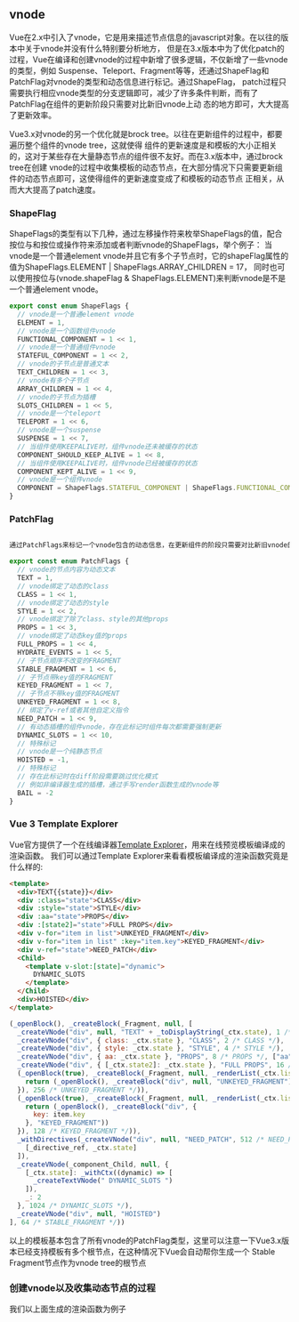 ## vnode

Vue在2.x中引入了vnode，它是用来描述节点信息的javascript对象。在以往的版本中关于vnode并没有什么特别要分析地方，
但是在3.x版本中为了优化patch的过程，Vue在编译和创建vnode的过程中新增了很多逻辑，不仅新增了一些vnode的类型，例如
Suspense、Teleport、Fragment等等，还通过ShapeFlag和PatchFlag对vnode的类型和动态信息进行标记。通过ShapeFlag，
patch过程只需要执行相应vnode类型的分支逻辑即可，减少了许多条件判断，而有了PatchFlag在组件的更新阶段只需要对比新旧vnode上动
态的地方即可，大大提高了更新效率。

Vue3.x对vnode的另一个优化就是brock tree。以往在更新组件的过程中，都要遍历整个组件的vnode tree，这就使得
组件的更新速度是和模板的大小正相关的，这对于某些存在大量静态节点的组件很不友好。而在3.x版本中，通过brock tree在创建
vnode的过程中收集模板的动态节点，在大部分情况下只需要更新组件的动态节点即可，这使得组件的更新速度变成了和模板的动态节点
正相关，从而大大提高了patch速度。

### ShapeFlag

ShapeFlags的类型有以下几种，通过左移操作符来枚举ShapeFlags的值，配合按位与和按位或操作符来添加或者判断vnode的ShapeFlags，举个例子：
当vnode是一个普通element vnode并且它有多个子节点时，它的shapeFlag属性的值为ShapeFlags.ELEMENT | ShapeFlags.ARRAY_CHILDREN = 17，
同时也可以使用按位与(vnode.shapeFlag & ShapeFlags.ELEMENT)来判断vnode是不是一个普通element vnode。

```js
export const enum ShapeFlags {
  // vnode是一个普通element vnode
  ELEMENT = 1,
  // vnode是一个函数组件vnode
  FUNCTIONAL_COMPONENT = 1 << 1,
  // vnode是一个普通组件vnode
  STATEFUL_COMPONENT = 1 << 2,
  // vnode的子节点是普通文本
  TEXT_CHILDREN = 1 << 3,
  // vnode有多个子节点
  ARRAY_CHILDREN = 1 << 4,
  // vnode的子节点为插槽
  SLOTS_CHILDREN = 1 << 5,
  // vnode是一个teleport
  TELEPORT = 1 << 6,
  // vnode是一个suspense
  SUSPENSE = 1 << 7,
  // 当组件使用KEEPALIVE时，组件vnode还未被缓存的状态
  COMPONENT_SHOULD_KEEP_ALIVE = 1 << 8,
  // 当组件使用KEEPALIVE时，组件vnode已经被缓存的状态
  COMPONENT_KEPT_ALIVE = 1 << 9,
  // vnode是一个组件vnode
  COMPONENT = ShapeFlags.STATEFUL_COMPONENT | ShapeFlags.FUNCTIONAL_COMPONENT
}
```

### PatchFlag

```js

通过PatchFlags来标记一个vnode包含的动态信息，在更新组件的阶段只需要对比新旧vnode的动态部分即可。

export const enum PatchFlags {
  // vnode的节点内容为动态文本
  TEXT = 1,
  // vnode绑定了动态的class
  CLASS = 1 << 1,
  // vnode绑定了动态的style
  STYLE = 1 << 2,
  // vnode绑定了除了class、style的其他props
  PROPS = 1 << 3,
  // vnode绑定了动态key值的props
  FULL_PROPS = 1 << 4,
  HYDRATE_EVENTS = 1 << 5,
  // 子节点顺序不改变的FRAGMENT
  STABLE_FRAGMENT = 1 << 6,
  // 子节点带key值的FRAGMENT
  KEYED_FRAGMENT = 1 << 7,
  // 子节点不带key值的FRAGMENT
  UNKEYED_FRAGMENT = 1 << 8,
  // 绑定了v-ref或者其他自定义指令
  NEED_PATCH = 1 << 9,
  // 有动态插槽的组件vnode，存在此标记时组件每次都需要强制更新
  DYNAMIC_SLOTS = 1 << 10,
  // 特殊标记
  // vnode是一个纯静态节点
  HOISTED = -1,
  // 特殊标记
  // 存在此标记时在diff阶段需要跳过优化模式
  // 例如非编译器生成的插槽，通过手写render函数生成的vnode等
  BAIL = -2
}
```

### Vue 3 Template Explorer

Vue官方提供了一个在线编译器[Template Explorer](https://vue-next-template-explorer.netlify.app/)，用来在线预览模板编译成的渲染函数。
我们可以通过Template Explorer来看看模板编译成的渲染函数究竟是什么样的:

```html
<template>
  <div>TEXT{{state}}</div>
  <div :class="state">CLASS</div>
  <div :style="state">STYLE</div>
  <div :aa="state">PROPS</div>
  <div :[state2]="state">FULL PROPS</div>
  <div v-for="item in list">UNKEYED_FRAGMENT</div>
  <div v-for="item in list" :key="item.key">KEYED_FRAGMENT</div>
  <div v-ref="state">NEED_PATCH</div>
  <Child>
    <template v-slot:[state]="dynamic">
      DYNAMIC_SLOTS
    </template>
  </Child>
  <div>HOISTED</div>
</template>
```

```js
(_openBlock(), _createBlock(_Fragment, null, [
  _createVNode("div", null, "TEXT" + _toDisplayString(_ctx.state), 1 /* TEXT */),
  _createVNode("div", { class: _ctx.state }, "CLASS", 2 /* CLASS */),
  _createVNode("div", { style: _ctx.state }, "STYLE", 4 /* STYLE */),
  _createVNode("div", { aa: _ctx.state }, "PROPS", 8 /* PROPS */, ["aa"]),
  _createVNode("div", { [_ctx.state2]: _ctx.state }, "FULL PROPS", 16 /* FULL_PROPS */),
  (_openBlock(true), _createBlock(_Fragment, null, _renderList(_ctx.list, (item) => {
    return (_openBlock(), _createBlock("div", null, "UNKEYED_FRAGMENT"))
  }), 256 /* UNKEYED_FRAGMENT */)),
  (_openBlock(true), _createBlock(_Fragment, null, _renderList(_ctx.list, (item) => {
    return (_openBlock(), _createBlock("div", {
      key: item.key
    }, "KEYED_FRAGMENT"))
  }), 128 /* KEYED_FRAGMENT */)),
  _withDirectives(_createVNode("div", null, "NEED_PATCH", 512 /* NEED_PATCH */), [
    [_directive_ref, _ctx.state]
  ]),
  _createVNode(_component_Child, null, {
    [_ctx.state]: _withCtx((dynamic) => [
      _createTextVNode(" DYNAMIC_SLOTS ")
    ]),
    _: 2
  }, 1024 /* DYNAMIC_SLOTS */),
  _createVNode("div", null, "HOISTED")
], 64 /* STABLE_FRAGMENT */))
```

以上的模板基本包含了所有vnode的PatchFlag类型，这里可以注意一下Vue3.x版本已经支持模板有多个根节点，在这种情况下Vue会自动帮你生成一个
Stable Fragment节点作为vnode tree的根节点


### 创建vnode以及收集动态节点的过程

我们以上面生成的渲染函数为例子
